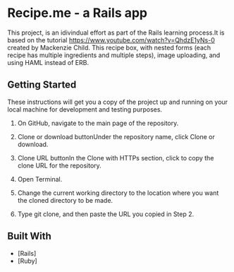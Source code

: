 # Recipe.me - a Rails app

This project, is an idivindual effort as part of the Rails learning process.It is based on the tutorial https://www.youtube.com/watch?v=QhdzE1yNs-0 created by Mackenzie Child.
This recipe box, with nested forms (each recipe has multiple ingredients and multiple steps), image uploading, and using HAML instead of ERB.

## Getting Started

These instructions will get you a copy of the project up and running on your local machine for development and testing purposes. 

1. On GitHub, navigate to the main page of the repository.

2. Clone or download buttonUnder the repository name, click Clone or download.

3. Clone URL buttonIn the Clone with HTTPs section, click  to copy the clone URL for the repository.

4. Open Terminal.

5. Change the current working directory to the location where you want the cloned directory to be made.

6. Type git clone, and then paste the URL you copied in Step 2.



## Built With
* [Rails]
* [Ruby]



